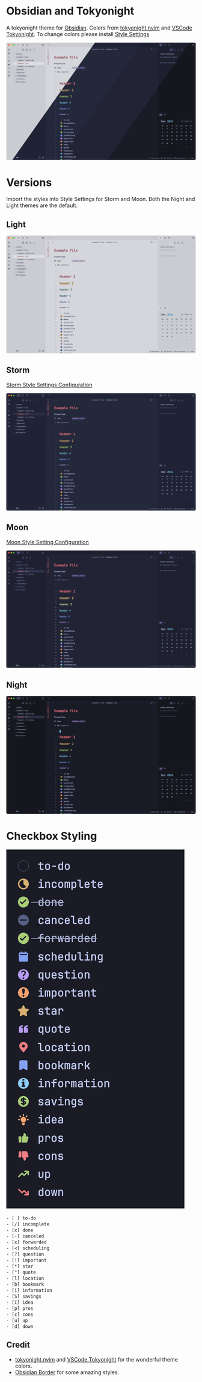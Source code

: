 # Obsidian and Tokyonight

A tokyonight theme for [Obsidian](https://obsidian.md). Colors from [tokyonight.nvim](https://github.com/folke/tokyonight.nvim) and [VSCode Tokyonight](https://github.com/enkia/tokyo-night-vscode-theme). To change colors please install [Style Settings](https://github.com/mgmeyers/obsidian-style-settings)

![](tokyonight.png)

# Versions

Import the styles into Style Settings for Storm and Moon. Both the Night and Light themes are the default.

## Light

![](./assets/tokyonight-light.png)

## Storm

[Storm Style Settings Configuration](./variants/tokyonight-storm.json)

![](./assets/tokyonight-storm.png)

## Moon

[Moon Style Setting Configuration](./variants/tokyonight-moon.json)

![](./assets/tokyonight-moon.png)

## Night

![](./assets/tokyonight-night.png)

# Checkbox Styling 

![](./assets/symbols.png)

```
- [ ] to-do
- [/] incomplete
- [x] done
- [-] canceled
- [x] forwarded
- [<] scheduling
- [?] question
- [!] important
- [*] star
- ["] quote
- [l] location
- [b] bookmark
- [i] information
- [S] savings
- [I] idea
- [p] pros
- [c] cons
- [u] up
- [d] down
```

## Credit 

- [tokyonight.nvim](https://github.com/folke/tokyonight.nvim) and [VSCode Tokyonight](https://github.com/enkia/tokyo-night-vscode-theme) for the wonderful theme colors.
- [Obsidian Border](https://github.com/Akifyss/obsidian-border/tree/main) for some amazing styles. 

